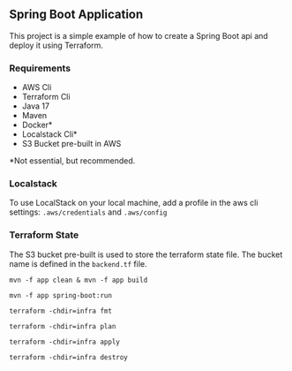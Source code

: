 ## Spring Boot Application
This project is a simple example of how to create a Spring Boot api and deploy it using Terraform.

### Requirements
- AWS Cli
- Terraform Cli
- Java 17
- Maven
- Docker*
- Localstack Cli*
- S3 Bucket pre-built in AWS

*Not essential, but recommended.

### Localstack
To use LocalStack on your local machine, add a profile in the aws cli settings: `.aws/credentials` and `.aws/config`

### Terraform State
The S3 bucket pre-built is used to store the terraform state file. The bucket name is defined in the `backend.tf` file.

```shell
mvn -f app clean & mvn -f app build
```

```shell
mvn -f app spring-boot:run
```

```shell
terraform -chdir=infra fmt
```

```shell
terraform -chdir=infra plan
```

```shell
terraform -chdir=infra apply
```

```shell
terraform -chdir=infra destroy
```
